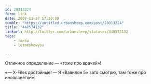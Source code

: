 ```yaml
---
id: 20313224
form: link
date: 2007-11-27 17:20:00
tumblr: "https://untitled.urbansheep.com/post/20313224"
title: "448574132"
linkurl: http://twitter.com/urbansheep/statuses/448574132
tags:
    - твиты
    - letmeshowyou

---
```

<p>Отличное определение — «тоже про врачей»!</p>

<p>«— X-Files достойные! — Я «Вавилон 5» зато смотрю, там тоже про инопланетян».</p>
